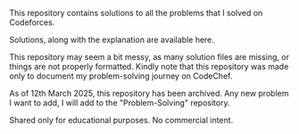 This repository contains solutions to all the problems that I solved on Codeforces. 

Solutions, along with the explanation are available here.

This repository may seem a bit messy, as many solution files are missing, or things are not properly formatted. Kindly note that this repository was made only to document my problem-solving journey on CodeChef.

As of 12th March 2025, this repository has been archived. Any new problem I want to add, I will add to the "Problem-Solving" repository.

Shared only for educational purposes. No commercial intent.
